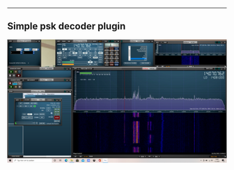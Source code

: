 
-----------------------------------------------------------------
Simple psk decoder plugin
-----------------------------------------------------------------

![overview](/psk-decoder.png?raw=true)





